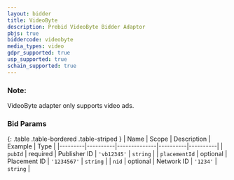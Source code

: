 ```yaml
---
layout: bidder
title: VideoByte
description: Prebid VideoByte Bidder Adaptor
pbjs: true
biddercode: videobyte
media_types: video
gdpr_supported: true
usp_supported: true
schain_supported: true
---
```


### Note:

VideoByte adapter only supports video ads.

### Bid Params

{: .table .table-bordered .table-striped }
| Name    | Scope    | Description  | Example  | Type     |
|---------|----------|--------------|----------|----------|
| `pubId` | required | Publisher ID | `'vb12345'` | `string` |
| `placementId` | optional | Placement ID | `'1234567'` | `string` |
| `nid` | optional | Network ID | `'1234'` | `string` |
